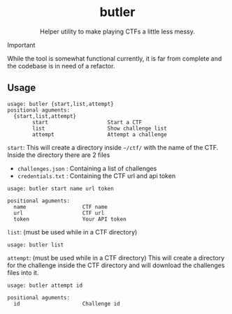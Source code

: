 <h1 align="center"> butler </h1>

<p align="center">Helper utility to make playing CTFs a little less messy.</p>

> [!Important]
> While the tool is somewhat functional currently, it is far from complete and the codebase is in need of a refactor.

## Usage  
```
usage: butler {start,list,attempt}
positional aguments:
  {start,list,attempt}
        start                   Start a CTF
        list                    Show challenge list
        attempt                 Attempt a challenge
```

`start`:
This will create a directory inside `~/ctf/` with the name of the CTF.  
Inside the directory there are 2 files 
- `challenges.json` : Containing a list of challenges
- `credentials.txt` : Containing the CTF url and api token
```
usage: butler start name url token

positional aguments:
  name                  CTF name
  url                   CTF url
  token                 Your API token
```
`list`:  (must be used while in a CTF directory)
```
usage: butler list
```
`attempt`:  (must be used while in a CTF directory)
This will create a directory for the challenge inside the CTF directory and will download the challenges files into it.
```
usage: butler attempt id

positional aguments:
  id                    Challenge id
```
